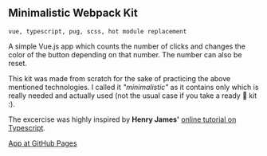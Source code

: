 ## Minimalistic Webpack Kit

`vue, typescript, pug, scss, hot module replacement`

A simple Vue.js app which counts the number of clicks 
and changes the color of the button depending on that number.
The number can also be reset.

This kit was made from scratch for the sake of practicing the above mentioned technologies. I called it _"minimalistic"_ as it contains only which is really needed and actually used (not the usual case if you take a ready 🚀 kit :).

The excercise was highly inspired by **Henry James'** [online tutorial on Typescript](https://typescriptcourses.com/typescript-fundamentals).

[App at GitHub Pages](https://nata25.github.io/minimalistic/)
